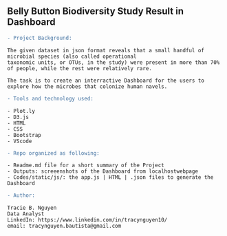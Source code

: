 ## Belly Button Biodiversity Study Result in Dashboard

```diff
- Project Background:
```

    The given dataset in json format reveals that a small handful of microbial species (also called operational 
    taxonomic units, or OTUs, in the study) were present in more than 70% of people, while the rest were relatively rare.
    
    The task is to create an interractive Dashboard for the users to explore how the microbes that colonize human navels. 
    
```diff
- Tools and technology used: 
```
  
    - Plot.ly
    - D3.js
    - HTML
    - CSS 
    - Bootstrap
    - VScode 
    
``` diff
- Repo organized as following:
```

    - Readme.md file for a short summary of the Project
    - Outputs: screeenshots of the Dashboard from localhostwebpage
    - Codes/static/js/: the app.js | HTML | .json files to generate the Dashboard
   
```diff
- Author: 
```

    Tracie B. Nguyen
    Data Analyst
    LinkedIn: https://www.linkedin.com/in/tracynguyen10/
    email: tracynguyen.bautista@gmail.com
    

    
